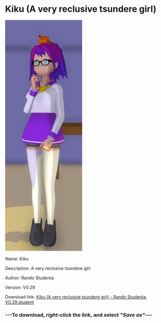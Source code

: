 # Kiku (A very reclusive tsundere girl)

<img src = "https://raw.githubusercontent.com/Arbiter1223/Daigaku-Gurashi-Custom-Students/master/Students/Files/Kiku%20(A%20very%20reclusive%20tsundere%20girl).png">

Name: Kiku

Description: A very reclusive tsundere girl

Author: Rando Studenta

Version: V0.29

Download link: <a href="https://raw.githubusercontent.com/Arbiter1223/Daigaku-Gurashi-Custom-Students/master/Students/Files/Kiku%20(A%20very%20reclusive%20tsundere%20girl)%20-%20Rando%20Studenta%2C%20V0.29.student">Kiku (A very reclusive tsundere girl) - Rando Studenta, V0.29.student</a>

### ---**To download, _right-click_ the link, and select _"Save as"_**---

